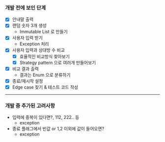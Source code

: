 ### 개발 전에 보인 단계

- [x] 안내말 출력
- [x] 랜덤 숫자 3개 생성 
  - Immutable List 로 만들기
- [x] 사용자 입력 받기 
  - Exception 처리
- [x] 사용자 입력과 상대방 수 비교 
  - [x] 효율적인 비교방식 찾아보기
  - [x] Strategy pattern 으로 여러개 만들어보기
- [x] 비교 결과 출력 
  - 결과는 Enum 으로 분류하기
- [x] 종료/재시작 설정
- [x] Edge case 찾기 & 테스트 코드 작성

---
### 개발 중 추가된 고려사항

- 입력에 중복이 있다면?, 112, 222.. 등
  - exception
- 종료 플래그에서 빈값 or 1,2 이외에 값이 들어오면?
  - exception 